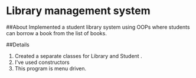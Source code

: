 # Library management system

##About
Implemented a student library system using OOPs where students can borrow a book from the list of books.

##Details
1. Created a separate classes for Library and Student . 
2. I've used constructors
3. This program is menu driven. 
